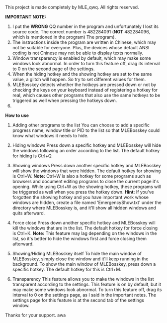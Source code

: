 This project is made completely by MLE_qwq. All rights reserved.

**IMPORTANT NOTE:** 
1. I put the **WRONG** QQ number in the program and unfortunately I lost its source code. The correct number is 482284091 (**NOT** 482284096, which is mentioned in the program)
The program).
2. The instructions inside the program are written in Chinese, which may not be suitable for everyone. Plus, the devices whose default ANSI coding is not Chinese may not be able to display texts normally.
3. Window transparency is enabled by default, which may make some windows look abnormal. In order to turn this feature off, drag its interval to 0 on the second page of the settings.
4. When the hiding hotkey and the showing hotkey are set to the same value, a glitch will happen. So try to set different values for them.
5. MLEBosskey detects whether the hotkeys are pressed down or not by checking the keys on your keyboard instead of registering a hotkey for real, which causes other programs that also use the same hotkeys to be triggered as well when pressing the hotkeys down.
6. 
**How to use**
1. Adding other programs to the list
   You can choose to add a specific progress name, window title or PID to the list so that MLEBosskey could know what windows it needs to hide.

2. Hiding windows
   Press down a specific hotkey and MLEBosskey will hide the windows following an order according to the list.
   The default hotkey for hiding is Ctrl+Q.

3. Showing windows
   Press down another specific hotkey and MLEBosskey will show the windows that were hidden.
   The default hotkey for showing is Ctrl+W.
   **Note:** Ctrl+W is also a hotkey for some programs such as browsers and document editing programs to close the current page it's opening. While using Ctrl+W as the showing hotkey, these programs will be triggered as well when you press the hotkey down.
   **Hint:** If you've forgotten the showing hotkey and you have important work whose windows are hidden, create a file named 'EmergencyShow.txt' under the directory where MLEBosskey is, and it'll show all hidden windows and quits afterward.

5. Force close
   Press down another specific hotkey and MLEBosskey will kill the windows that are in the list.
   The default hotkey for force closing is Ctrl+K.
   **Note:** This feature may lag depending on the windows in the list, so it's better to hide the windows first and force closing them afterward.

6. Showing/Hiding MLEBosskey itself
   To hide the main window of MLEBosskey, simply close the window and it'll keep running in the background.
   To show the main window of MLEBosskey, press down a specific hotkey. The default hotkey for this is Ctrl+M.

7. Transparency
   This feature allows you to make the windows in the list transparent according to the settings.
   This feature is on by default, but it may make some windows look abnormal. To turn this feature off, drag its interval to 0 on the settings page, as I said in the important notes.
   The settings page for this feature is at the second tab of the settings window.

Thanks for your support. awa
